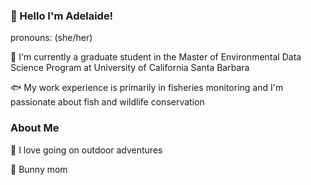 
### :sunflower: Hello I'm Adelaide! 
pronouns: (she/her)

:book: I'm currently a graduate student in the Master of Environmental Data Science Program at University of California Santa Barbara 

:fish: My work experience is primarily in fisheries monitoring and I'm passionate about fish and wildlife conservation 
### About Me
:hiking_boot: I love going on outdoor adventures

:rabbit: Bunny mom 


<!--
**adelaiderobinson/adelaiderobinson** is a ✨ _special_ ✨ repository because its `README.md` (this file) appears on your GitHub profile.

Here are some ideas to get you started:

- 🔭 I’m currently working on ...
- 🌱 I’m currently learning ...
- 👯 I’m looking to collaborate on ...
- 🤔 I’m looking for help with ...
- 💬 Ask me about ...
- 📫 How to reach me: ...
- 😄 Pronouns: ...
- ⚡ Fun fact: ...
-->
